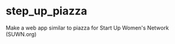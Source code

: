 step_up_piazza
==============

Make a web app similar to piazza for Start Up Women's Network (SUWN.org)
